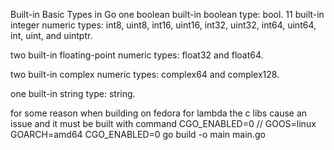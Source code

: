 Built-in Basic Types in Go
one boolean built-in boolean type: bool.
11 built-in integer numeric types: int8, uint8, int16, uint16, int32, uint32, int64, uint64, int, uint, and uintptr.

two built-in floating-point numeric types: float32 and float64.

two built-in complex numeric types: complex64 and complex128.

one built-in string type: string.



for some reason when building on fedora for lambda the c libs cause an issue and it must be built with command CGO_ENABLED=0
	// GOOS=linux GOARCH=amd64 CGO_ENABLED=0 go build -o main main.go

